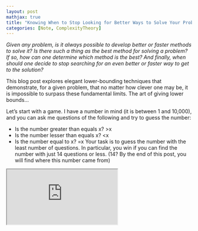 ```yaml
---
layout: post
mathjax: true
title: "Knowing When to Stop Looking for Better Ways to Solve Your Problems"
categories: [Note, ComplexityTheory]
---
```


*Given any problem, is it always possible to develop better or faster methods to solve it? Is there such a thing as the best method for solving a problem? If so, how can one determine which method is the best? And finally, when should one decide to stop searching for an even better or faster way to get to the solution?*

This blog post explores elegant lower-bounding techniques that demonstrate, for a given problem, that no matter how clever one may be, it is impossible to surpass these fundamental limits. The art of giving lower bounds...

Let’s start with a game. I have a number in mind (it is between 1 and 10,000), and you can ask me questions of the following and try to guess the number:
-	Is the number greater than equals x? >x
-	Is the number lesser than equals x? <x
-	Is the number equal to x? =x
Your task is to guess the number with the least number of questions. In particular, you win if you can find the number with just 14 questions or less. (14? By the end of this post, you will find where this number came from)

<iframe src= "https://mybinder.org/v2/gh/o-qcblog/o-qcblog.github.io/tree/master/_codes/HEAD?labpath=voila%2Frender%2F_codes%2FPost8_InteractiveCode1.ipynb" ></iframe>

